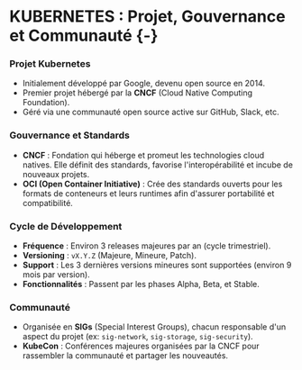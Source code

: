 
# KUBERNETES : Projet, Gouvernance et Communauté {-}

### Projet Kubernetes
*   Initialement développé par Google, devenu open source en 2014.
*   Premier projet hébergé par la **CNCF** (Cloud Native Computing Foundation).
*   Géré via une communauté open source active sur GitHub, Slack, etc.

### Gouvernance et Standards
*   **CNCF** : Fondation qui héberge et promeut les technologies cloud natives. Elle définit des standards, favorise l'interopérabilité et incube de nouveaux projets.
*   **OCI (Open Container Initiative)** : Crée des standards ouverts pour les formats de conteneurs et leurs runtimes afin d'assurer portabilité et compatibilité.

### Cycle de Développement
*   **Fréquence** : Environ 3 releases majeures par an (cycle trimestriel).
*   **Versioning** : `vX.Y.Z` (Majeure, Mineure, Patch).
*   **Support** : Les 3 dernières versions mineures sont supportées (environ 9 mois par version).
*   **Fonctionnalités** : Passent par les phases Alpha, Beta, et Stable.

### Communauté
*   Organisée en **SIGs** (Special Interest Groups), chacun responsable d'un aspect du projet (ex: `sig-network`, `sig-storage`, `sig-security`).
*   **KubeCon** : Conférences majeures organisées par la CNCF pour rassembler la communauté et partager les nouveautés.
